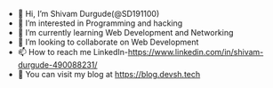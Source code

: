- 👋 Hi, I’m Shivam Durgude(@SD191100)
- 👀 I’m interested in Programming and hacking
- 🌱 I’m currently learning Web Development and Networking
- 💞️ I’m looking to collaborate on Web Development
- 📫 How to reach me LinkedIn-https://www.linkedin.com/in/shivam-durgude-490088231/
- 🌱 You can visit my blog at https://blog.devsh.tech

<!---
SD191100/SD191100 is a ✨ special ✨ repository because its `README.md` (this file) appears on your GitHub profile.
You can click the Preview link to take a look at your changes.
--->

